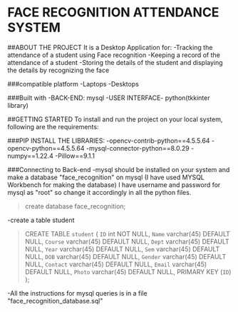 #                          FACE RECOGNITION ATTENDANCE SYSTEM

##ABOUT THE PROJECT
It is a Desktop Application for:
-Tracking the attendance of a student using Face recognition
-Keeping a record of the attendance of a student
-Storing the details of the student and displaying the details by recognizing the face 

###compatible platform
-Laptops
-Desktops

###Built with
-BACK-END: mysql
-USER INTERFACE- python(tkkinter library)


##GETTING STARTED
To install and run the project on your local system, following are the requirements:

###PIP INSTALL THE LIBRARIES:
-opencv-contrib-python==4.5.5.64
-opencv-python==4.5.5.64
-mysql-connector-python==8.0.29
-numpy==1.22.4
-Pillow==9.1.1

###Connecting to Back-end
-mysql should be installed on your system and make a database "face_recognition" on mysql
(I have used MYSQL Workbench for making the database)
I have  username and password for mysql as "root" so change it accordingly in all the python files.

>create database face_recognition;

-create a table student
>CREATE TABLE `student` (
  `ID` int NOT NULL,
  `Name` varchar(45) DEFAULT NULL,
  `Course` varchar(45) DEFAULT NULL,
  `Dept` varchar(45) DEFAULT NULL,
  `Year` varchar(45) DEFAULT NULL,
  `Sem` varchar(45) DEFAULT NULL,
  `DOB` varchar(45) DEFAULT NULL,
  `Gender` varchar(45) DEFAULT NULL,
  `Contact` varchar(45) DEFAULT NULL,
  `Email` varchar(45) DEFAULT NULL,
  `Photo` varchar(45) DEFAULT NULL,
  PRIMARY KEY (`ID`)
);

-All the instructions for mysql queries is in a file "face_recognition_database.sql"



